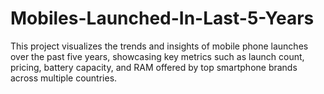 # Mobiles-Launched-In-Last-5-Years
This project visualizes the trends and insights of mobile phone launches over the past five years, showcasing key metrics such as launch count, pricing, battery capacity, and RAM offered by top smartphone brands across multiple countries.
